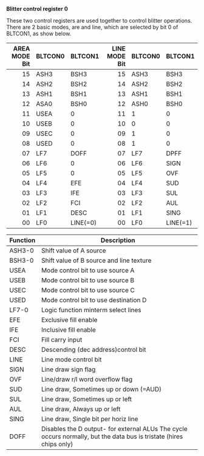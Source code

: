 **Blitter control register 0**

These two control registers are used together to control blitter operations. There are 2 basic modes, are and line, which are selected by bit 0 of BLTCON1, as show below.

|AREA MODE Bit| BLTCON0| BLTCON1|LINE MODE Bit| BLTCON0| BLTCON1  |
|---:|---|---|---:|---|---|
|15| ASH3| BSH3| 15| ASH3| BSH3  |
|14| ASH2| BSH2| 14| ASH2| BSH2  |
|13| ASH1| BSH1| 13| ASH1| BSH1  |
|12| ASA0| BSH0| 12| ASH0| BSH0  |
|11| USEA| 0| 11| 1| 0  |
|10| USEB| 0| 10| 0| 0  |
|09| USEC| 0| 09| 1| 0  |
|08| USED| 0| 08| 1| 0  |
|07| LF7| DOFF| 07| LF7| DPFF  |
|06| LF6| 0| 06| LF6| SIGN  |
|05| LF5| 0| 05| LF5| OVF  |
|04| LF4| EFE| 04| LF4| SUD  |
|03| LF3| IFE| 03| LF3| SUL  |
|02| LF2| FCI| 02| LF2| AUL  |
|01| LF1| DESC| 01| LF1| SING  |
|00| LF0| LINE(=0)| 00| LF0| LINE(=1)|

|Function| Description  |
|---|---  |
|ASH3-0| Shift value of A source  |
|BSH3-0| Shift value of B source and line texture  |
|USEA| Mode control bit to use source A  |
|USEB| Mode control bit to use source B  |
|USEC| Mode control bit to use source C  |
|USED| Mode control bit to use destination D  |
|LF7-0| Logic function minterm select lines  |
|EFE| Exclusive fill enable  |
|IFE| Inclusive fill enable  |
|FCI| Fill carry input  |
|DESC| Descending (dec address)control bit  |
|LINE| Line mode control bit  |
|SIGN| Line draw sign flag  |
|OVF| Line/draw r/l word overflow flag  |
|SUD| Line draw, Sometimes up or down (=AUD)  |
|SUL| Line draw, Sometimes up or left  |
|AUL| Line draw, Always up or left  |
|SING| Line draw, Single bit per horiz line  |
|DOFF| Disables the D output- for external ALUs The cycle occurs normally, but the data bus is tristate (hires chips only)|

